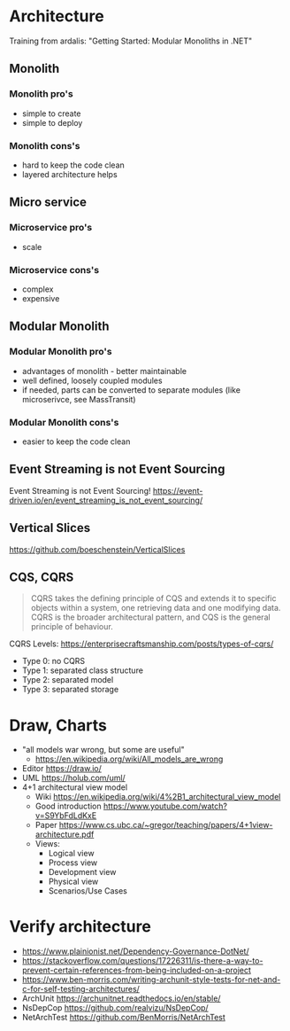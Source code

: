 # Architecture

Training from ardalis: "Getting Started: Modular Monoliths in .NET"

## Monolith

### Monolith pro's

- simple to create
- simple to deploy

### Monolith cons's

- hard to keep the code clean
- layered architecture helps

## Micro service

### Microservice pro's

- scale

### Microservice cons's

- complex
- expensive

## Modular Monolith

### Modular Monolith pro's

- advantages of monolith - better maintainable
- well defined, loosely coupled modules
- if needed, parts can be converted to separate modules (like microserivce, see MassTransit)

### Modular Monolith cons's

- easier to keep the code clean

## Event Streaming is not Event Sourcing

Event Streaming is not Event Sourcing!
<https://event-driven.io/en/event_streaming_is_not_event_sourcing/>

## Vertical Slices

<https://github.com/boeschenstein/VerticalSlices>

## CQS, CQRS

> CQRS takes the defining principle of CQS and extends it to specific objects within a system, one retrieving data and one modifying data. CQRS is the broader architectural pattern, and CQS is the general principle of behaviour.

CQRS Levels: <https://enterprisecraftsmanship.com/posts/types-of-cqrs/>
- Type 0: no CQRS
- Type 1: separated class structure
- Type 2: separated model
- Type 3: separated storage

# Draw, Charts

- "all models war wrong, but some are useful"
  - <https://en.wikipedia.org/wiki/All_models_are_wrong>
- Editor <https://draw.io/>
- UML <https://holub.com/uml/>
- 4+1 architectural view model
  - Wiki <https://en.wikipedia.org/wiki/4%2B1_architectural_view_model>
  - Good introduction <https://www.youtube.com/watch?v=S9YbFdLdKxE>
  - Paper <https://www.cs.ubc.ca/~gregor/teaching/papers/4+1view-architecture.pdf>
  - Views:
    - Logical view
    - Process view
    - Development view
    - Physical view
    - Scenarios/Use Cases
 
# Verify architecture

- <https://www.plainionist.net/Dependency-Governance-DotNet/>
- <https://stackoverflow.com/questions/17226311/is-there-a-way-to-prevent-certain-references-from-being-included-on-a-project>
- <https://www.ben-morris.com/writing-archunit-style-tests-for-net-and-c-for-self-testing-architectures/>
- ArchUnit <https://archunitnet.readthedocs.io/en/stable/>
- NsDepCop <https://github.com/realvizu/NsDepCop/>
- NetArchTest <https://github.com/BenMorris/NetArchTest>
